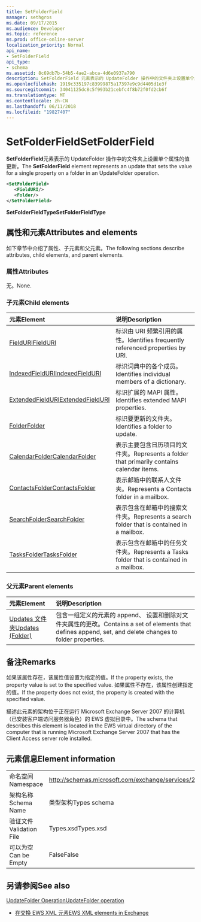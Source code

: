 ```yaml
---
title: SetFolderField
manager: sethgros
ms.date: 09/17/2015
ms.audience: Developer
ms.topic: reference
ms.prod: office-online-server
localization_priority: Normal
api_name:
- SetFolderField
api_type:
- schema
ms.assetid: 8c69db7b-54b5-4ae2-abca-4d6e0937a790
description: SetFolderField 元素表示的 UpdateFolder 操作中的文件夹上设置单个属性的值更新。
ms.openlocfilehash: 1919c335197c83999875a17397e9c9d4405d1e3f
ms.sourcegitcommit: 34041125dc8c5f993b21cebfc4f8b72f0fd2cb6f
ms.translationtype: MT
ms.contentlocale: zh-CN
ms.lasthandoff: 06/11/2018
ms.locfileid: "19827407"
---
```

# <a name="setfolderfield"></a><span data-ttu-id="aa06a-103">SetFolderField</span><span class="sxs-lookup"><span data-stu-id="aa06a-103">SetFolderField</span></span>

<span data-ttu-id="aa06a-104">**SetFolderField**元素表示的 UpdateFolder 操作中的文件夹上设置单个属性的值更新。</span><span class="sxs-lookup"><span data-stu-id="aa06a-104">The **SetFolderField** element represents an update that sets the value for a single property on a folder in an UpdateFolder operation.</span></span> 
  
```xml
<SetFolderField>
   <FieldURI/>
   <Folder/>
</SetFolderField>
```

 <span data-ttu-id="aa06a-105">**SetFolderFieldType**</span><span class="sxs-lookup"><span data-stu-id="aa06a-105">**SetFolderFieldType**</span></span>
## <a name="attributes-and-elements"></a><span data-ttu-id="aa06a-106">属性和元素</span><span class="sxs-lookup"><span data-stu-id="aa06a-106">Attributes and elements</span></span>

<span data-ttu-id="aa06a-107">如下章节中介绍了属性、子元素和父元素。</span><span class="sxs-lookup"><span data-stu-id="aa06a-107">The following sections describe attributes, child elements, and parent elements.</span></span>
  
### <a name="attributes"></a><span data-ttu-id="aa06a-108">属性</span><span class="sxs-lookup"><span data-stu-id="aa06a-108">Attributes</span></span>

<span data-ttu-id="aa06a-109">无。</span><span class="sxs-lookup"><span data-stu-id="aa06a-109">None.</span></span>
  
### <a name="child-elements"></a><span data-ttu-id="aa06a-110">子元素</span><span class="sxs-lookup"><span data-stu-id="aa06a-110">Child elements</span></span>

|<span data-ttu-id="aa06a-111">**元素**</span><span class="sxs-lookup"><span data-stu-id="aa06a-111">**Element**</span></span>|<span data-ttu-id="aa06a-112">**说明**</span><span class="sxs-lookup"><span data-stu-id="aa06a-112">**Description**</span></span>|
|:-----|:-----|
|[<span data-ttu-id="aa06a-113">FieldURI</span><span class="sxs-lookup"><span data-stu-id="aa06a-113">FieldURI</span></span>](fielduri.md) <br/> |<span data-ttu-id="aa06a-114">标识由 URI 频繁引用的属性。</span><span class="sxs-lookup"><span data-stu-id="aa06a-114">Identifies frequently referenced properties by URI.</span></span>  <br/> |
|[<span data-ttu-id="aa06a-115">IndexedFieldURI</span><span class="sxs-lookup"><span data-stu-id="aa06a-115">IndexedFieldURI</span></span>](indexedfielduri.md) <br/> |<span data-ttu-id="aa06a-116">标识词典中的各个成员。</span><span class="sxs-lookup"><span data-stu-id="aa06a-116">Identifies individual members of a dictionary.</span></span>  <br/> |
|[<span data-ttu-id="aa06a-117">ExtendedFieldURI</span><span class="sxs-lookup"><span data-stu-id="aa06a-117">ExtendedFieldURI</span></span>](extendedfielduri.md) <br/> |<span data-ttu-id="aa06a-118">标识扩展的 MAPI 属性。</span><span class="sxs-lookup"><span data-stu-id="aa06a-118">Identifies extended MAPI properties.</span></span>  <br/> |
|[<span data-ttu-id="aa06a-119">Folder</span><span class="sxs-lookup"><span data-stu-id="aa06a-119">Folder</span></span>](folder.md) <br/> |<span data-ttu-id="aa06a-120">标识要更新的文件夹。</span><span class="sxs-lookup"><span data-stu-id="aa06a-120">Identifies a folder to update.</span></span>  <br/> |
|[<span data-ttu-id="aa06a-121">CalendarFolder</span><span class="sxs-lookup"><span data-stu-id="aa06a-121">CalendarFolder</span></span>](calendarfolder.md) <br/> |<span data-ttu-id="aa06a-122">表示主要包含日历项目的文件夹。</span><span class="sxs-lookup"><span data-stu-id="aa06a-122">Represents a folder that primarily contains calendar items.</span></span>  <br/> |
|[<span data-ttu-id="aa06a-123">ContactsFolder</span><span class="sxs-lookup"><span data-stu-id="aa06a-123">ContactsFolder</span></span>](contactsfolder.md) <br/> |<span data-ttu-id="aa06a-124">表示邮箱中的联系人文件夹。</span><span class="sxs-lookup"><span data-stu-id="aa06a-124">Represents a Contacts folder in a mailbox.</span></span>  <br/> |
|[<span data-ttu-id="aa06a-125">SearchFolder</span><span class="sxs-lookup"><span data-stu-id="aa06a-125">SearchFolder</span></span>](searchfolder.md) <br/> |<span data-ttu-id="aa06a-126">表示包含在邮箱中的搜索文件夹。</span><span class="sxs-lookup"><span data-stu-id="aa06a-126">Represents a search folder that is contained in a mailbox.</span></span>  <br/> |
|[<span data-ttu-id="aa06a-127">TasksFolder</span><span class="sxs-lookup"><span data-stu-id="aa06a-127">TasksFolder</span></span>](tasksfolder.md) <br/> |<span data-ttu-id="aa06a-128">表示包含在邮箱中的任务文件夹。</span><span class="sxs-lookup"><span data-stu-id="aa06a-128">Represents a Tasks folder that is contained in a mailbox.</span></span>  <br/> |
   
### <a name="parent-elements"></a><span data-ttu-id="aa06a-129">父元素</span><span class="sxs-lookup"><span data-stu-id="aa06a-129">Parent elements</span></span>

|<span data-ttu-id="aa06a-130">**元素**</span><span class="sxs-lookup"><span data-stu-id="aa06a-130">**Element**</span></span>|<span data-ttu-id="aa06a-131">**说明**</span><span class="sxs-lookup"><span data-stu-id="aa06a-131">**Description**</span></span>|
|:-----|:-----|
|[<span data-ttu-id="aa06a-132">Updates 文件夹</span><span class="sxs-lookup"><span data-stu-id="aa06a-132">Updates (Folder)</span></span>](updates-folder.md) <br/> |<span data-ttu-id="aa06a-133">包含一组定义的元素的 append、 设置和删除对文件夹属性的更改。</span><span class="sxs-lookup"><span data-stu-id="aa06a-133">Contains a set of elements that defines append, set, and delete changes to folder properties.</span></span>  <br/> |
   
## <a name="remarks"></a><span data-ttu-id="aa06a-134">备注</span><span class="sxs-lookup"><span data-stu-id="aa06a-134">Remarks</span></span>

<span data-ttu-id="aa06a-135">如果该属性存在，该属性值设置为指定的值。</span><span class="sxs-lookup"><span data-stu-id="aa06a-135">If the property exists, the property value is set to the specified value.</span></span> <span data-ttu-id="aa06a-136">如果属性不存在，该属性创建指定的值。</span><span class="sxs-lookup"><span data-stu-id="aa06a-136">If the property does not exist, the property is created with the specified value.</span></span>
  
<span data-ttu-id="aa06a-137">描述此元素的架构位于正在运行 Microsoft Exchange Server 2007 的计算机（已安装客户端访问服务器角色）的 EWS 虚拟目录中。</span><span class="sxs-lookup"><span data-stu-id="aa06a-137">The schema that describes this element is located in the EWS virtual directory of the computer that is running Microsoft Exchange Server 2007 that has the Client Access server role installed.</span></span>
  
## <a name="element-information"></a><span data-ttu-id="aa06a-138">元素信息</span><span class="sxs-lookup"><span data-stu-id="aa06a-138">Element information</span></span>

|||
|:-----|:-----|
|<span data-ttu-id="aa06a-139">命名空间</span><span class="sxs-lookup"><span data-stu-id="aa06a-139">Namespace</span></span>  <br/> |http://schemas.microsoft.com/exchange/services/2006/types  <br/> |
|<span data-ttu-id="aa06a-140">架构名称</span><span class="sxs-lookup"><span data-stu-id="aa06a-140">Schema Name</span></span>  <br/> |<span data-ttu-id="aa06a-141">类型架构</span><span class="sxs-lookup"><span data-stu-id="aa06a-141">Types schema</span></span>  <br/> |
|<span data-ttu-id="aa06a-142">验证文件</span><span class="sxs-lookup"><span data-stu-id="aa06a-142">Validation File</span></span>  <br/> |<span data-ttu-id="aa06a-143">Types.xsd</span><span class="sxs-lookup"><span data-stu-id="aa06a-143">Types.xsd</span></span>  <br/> |
|<span data-ttu-id="aa06a-144">可以为空</span><span class="sxs-lookup"><span data-stu-id="aa06a-144">Can be Empty</span></span>  <br/> |<span data-ttu-id="aa06a-145">False</span><span class="sxs-lookup"><span data-stu-id="aa06a-145">False</span></span>  <br/> |
   
## <a name="see-also"></a><span data-ttu-id="aa06a-146">另请参阅</span><span class="sxs-lookup"><span data-stu-id="aa06a-146">See also</span></span>



[<span data-ttu-id="aa06a-147">UpdateFolder Operation</span><span class="sxs-lookup"><span data-stu-id="aa06a-147">UpdateFolder operation</span></span>](updatefolder-operation.md)


- [<span data-ttu-id="aa06a-148">在交换 EWS XML 元素</span><span class="sxs-lookup"><span data-stu-id="aa06a-148">EWS XML elements in Exchange</span></span>](ews-xml-elements-in-exchange.md)

